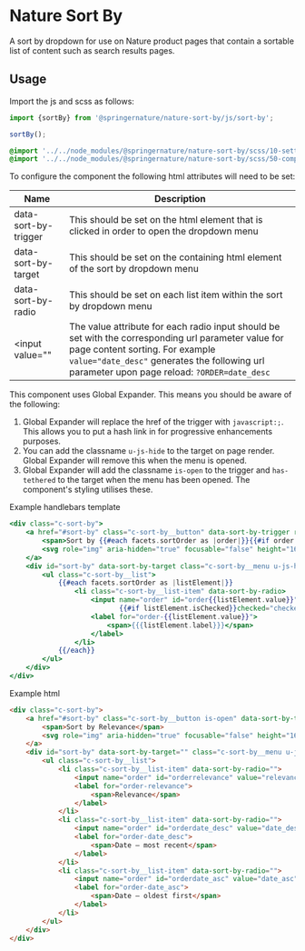 # Nature Sort By

A sort by dropdown for use on Nature product pages that contain a sortable list of content such as search results pages.

## Usage

Import the js and scss as follows:

```js
import {sortBy} from '@springernature/nature-sort-by/js/sort-by';

sortBy();
```

```scss
@import '../../node_modules/@springernature/nature-sort-by/scss/10-settings/sort-by';
@import '../../node_modules/@springernature/nature-sort-by/scss/50-components/sort-by';

```


To configure the component the following html attributes will need to be set:

| Name                    | Description                                                                                 | 
|------------------------|---------------------------------------------------------------------------------------------|
| data-sort-by-trigger   | This should be set on the html element that is clicked in order to open the dropdown menu   |
| data-sort-by-target    | This should be set on the containing html element of the sort by dropdown menu              |
| data-sort-by-radio     | This should be set on each list item within the sort by dropdown menu                       |
| <input value=""        | The value attribute for each radio input should be set with the corresponding url parameter value for page content sorting. For example `value="date_desc"` generates the following url parameter upon page reload: `?ORDER=date_desc`  |

This component uses Global Expander. This means you should be aware of the following:
1. Global Expander will replace the href of the trigger with `javascript:;`. This allows you to put a hash link in for progressive enhancements purposes.
2. You can add the classname `u-js-hide` to the target on page render. Global Expander will remove this when the menu is opened. 
3. Global Expander will add the classname `is-open` to the trigger and `has-tethered` to the target when the menu has been opened. The component's styling utilises these.

Example handlebars template
```handlebars
<div class="c-sort-by">
    <a href="#sort-by" class="c-sort-by__button" data-sort-by-trigger role="button" aria-expanded="false">
        <span>Sort by {{#each facets.sortOrder as |order|}}{{#if order.isChecked}}{{{order.label}}}{{/if}}{{/each}}</span>
        <svg role="img" aria-hidden="true" focusable="false" height="16" viewBox="0 0 16 16" width="16" xmlns="http://www.w3.org/2000/svg"><path d="m5.58578644 3-3.29289322-3.29289322c-.39052429-.39052429-.39052429-1.02368927 0-1.41421356s1.02368927-.39052429 1.41421356 0l4 4c.39052429.39052429.39052429 1.02368927 0 1.41421356l-4 4c-.39052429.39052429-1.02368927.39052429-1.41421356 0s-.39052429-1.02368927 0-1.41421356z" transform="matrix(0 1 -1 0 11 3)"></path></svg>
    </a>
    <div id="sort-by" data-sort-by-target class="c-sort-by__menu u-js-hide">
        <ul class="c-sort-by__list">
            {{#each facets.sortOrder as |listElement|}}
                <li class="c-sort-by__list-item" data-sort-by-radio>
                    <input name="order" id="order{{listElement.value}}" value="{{listElement.value}}" type="radio"
                           {{#if listElement.isChecked}}checked="checked"{{/if}}/>
                    <label for="order-{{listElement.value}}">
                        <span>{{{listElement.label}}}</span>
                    </label>
                </li>
            {{/each}}
        </ul>
    </div>
</div>
```

Example html
```html
<div class="c-sort-by">
    <a href="#sort-by" class="c-sort-by__button is-open" data-sort-by-trigger="" aria-expanded="false" role="button">
        <span>Sort by Relevance</span>
        <svg role="img" aria-hidden="true" focusable="false" height="16" viewBox="0 0 16 16" width="16" xmlns="http://www.w3.org/2000/svg"><path d="m5.58578644 3-3.29289322-3.29289322c-.39052429-.39052429-.39052429-1.02368927 0-1.41421356s1.02368927-.39052429 1.41421356 0l4 4c.39052429.39052429.39052429 1.02368927 0 1.41421356l-4 4c-.39052429.39052429-1.02368927.39052429-1.41421356 0s-.39052429-1.02368927 0-1.41421356z" transform="matrix(0 1 -1 0 11 3)"></path></svg>
    </a>
    <div id="sort-by" data-sort-by-target="" class="c-sort-by__menu u-js-hide">
        <ul class="c-sort-by__list">
            <li class="c-sort-by__list-item" data-sort-by-radio="">
                <input name="order" id="orderrelevance" value="relevance" type="radio" checked="checked">
                <label for="order-relevance">
                    <span>Relevance</span>
                </label>
            </li>
            <li class="c-sort-by__list-item" data-sort-by-radio="">
                <input name="order" id="orderdate_desc" value="date_desc" type="radio">
                <label for="order-date_desc">
                    <span>Date — most recent</span>
                </label>
            </li>
            <li class="c-sort-by__list-item" data-sort-by-radio="">
                <input name="order" id="orderdate_asc" value="date_asc" type="radio">
                <label for="order-date_asc">
                    <span>Date — oldest first</span>
                </label>
            </li>
        </ul>
    </div>
</div>
```
